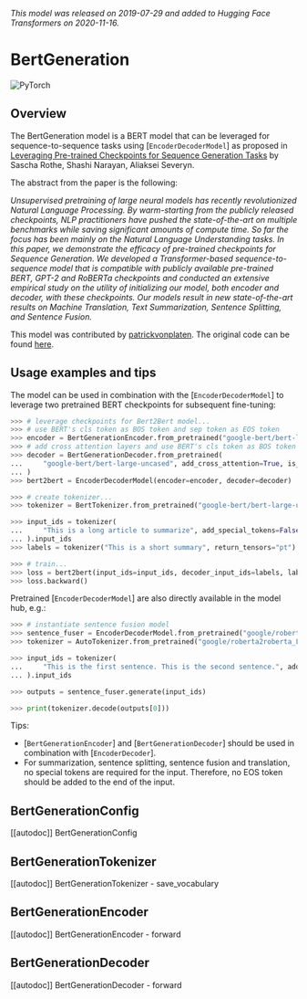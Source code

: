 <!--Copyright 2020 The HuggingFace Team. All rights reserved.

Licensed under the Apache License, Version 2.0 (the "License"); you may not use this file except in compliance with
the License. You may obtain a copy of the License at

http://www.apache.org/licenses/LICENSE-2.0

Unless required by applicable law or agreed to in writing, software distributed under the License is distributed on
an "AS IS" BASIS, WITHOUT WARRANTIES OR CONDITIONS OF ANY KIND, either express or implied. See the License for the
specific language governing permissions and limitations under the License.

⚠️ Note that this file is in Markdown but contain specific syntax for our doc-builder (similar to MDX) that may not be
rendered properly in your Markdown viewer.

-->
*This model was released on 2019-07-29 and added to Hugging Face Transformers on 2020-11-16.*

# BertGeneration

<div class="flex flex-wrap space-x-1">
<img alt="PyTorch" src="https://img.shields.io/badge/PyTorch-DE3412?style=flat&logo=pytorch&logoColor=white">
</div>

## Overview

The BertGeneration model is a BERT model that can be leveraged for sequence-to-sequence tasks using
[`EncoderDecoderModel`] as proposed in [Leveraging Pre-trained Checkpoints for Sequence Generation
Tasks](https://huggingface.co/papers/1907.12461) by Sascha Rothe, Shashi Narayan, Aliaksei Severyn.

The abstract from the paper is the following:

*Unsupervised pretraining of large neural models has recently revolutionized Natural Language Processing. By
warm-starting from the publicly released checkpoints, NLP practitioners have pushed the state-of-the-art on multiple
benchmarks while saving significant amounts of compute time. So far the focus has been mainly on the Natural Language
Understanding tasks. In this paper, we demonstrate the efficacy of pre-trained checkpoints for Sequence Generation. We
developed a Transformer-based sequence-to-sequence model that is compatible with publicly available pre-trained BERT,
GPT-2 and RoBERTa checkpoints and conducted an extensive empirical study on the utility of initializing our model, both
encoder and decoder, with these checkpoints. Our models result in new state-of-the-art results on Machine Translation,
Text Summarization, Sentence Splitting, and Sentence Fusion.*

This model was contributed by [patrickvonplaten](https://huggingface.co/patrickvonplaten). The original code can be
found [here](https://tfhub.dev/s?module-type=text-generation&subtype=module,placeholder).

## Usage examples and tips

The model can be used in combination with the [`EncoderDecoderModel`] to leverage two pretrained BERT checkpoints for 
subsequent fine-tuning:

```python
>>> # leverage checkpoints for Bert2Bert model...
>>> # use BERT's cls token as BOS token and sep token as EOS token
>>> encoder = BertGenerationEncoder.from_pretrained("google-bert/bert-large-uncased", bos_token_id=101, eos_token_id=102)
>>> # add cross attention layers and use BERT's cls token as BOS token and sep token as EOS token
>>> decoder = BertGenerationDecoder.from_pretrained(
...     "google-bert/bert-large-uncased", add_cross_attention=True, is_decoder=True, bos_token_id=101, eos_token_id=102
... )
>>> bert2bert = EncoderDecoderModel(encoder=encoder, decoder=decoder)

>>> # create tokenizer...
>>> tokenizer = BertTokenizer.from_pretrained("google-bert/bert-large-uncased")

>>> input_ids = tokenizer(
...     "This is a long article to summarize", add_special_tokens=False, return_tensors="pt"
... ).input_ids
>>> labels = tokenizer("This is a short summary", return_tensors="pt").input_ids

>>> # train...
>>> loss = bert2bert(input_ids=input_ids, decoder_input_ids=labels, labels=labels).loss
>>> loss.backward()
```

Pretrained [`EncoderDecoderModel`] are also directly available in the model hub, e.g.:

```python
>>> # instantiate sentence fusion model
>>> sentence_fuser = EncoderDecoderModel.from_pretrained("google/roberta2roberta_L-24_discofuse")
>>> tokenizer = AutoTokenizer.from_pretrained("google/roberta2roberta_L-24_discofuse")

>>> input_ids = tokenizer(
...     "This is the first sentence. This is the second sentence.", add_special_tokens=False, return_tensors="pt"
... ).input_ids

>>> outputs = sentence_fuser.generate(input_ids)

>>> print(tokenizer.decode(outputs[0]))
```

Tips:

- [`BertGenerationEncoder`] and [`BertGenerationDecoder`] should be used in
  combination with [`EncoderDecoder`].
- For summarization, sentence splitting, sentence fusion and translation, no special tokens are required for the input.
  Therefore, no EOS token should be added to the end of the input.

## BertGenerationConfig

[[autodoc]] BertGenerationConfig

## BertGenerationTokenizer

[[autodoc]] BertGenerationTokenizer
    - save_vocabulary

## BertGenerationEncoder

[[autodoc]] BertGenerationEncoder
    - forward

## BertGenerationDecoder

[[autodoc]] BertGenerationDecoder
    - forward
